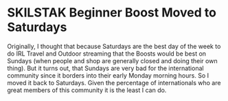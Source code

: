 # SKILSTAK Beginner Boost Moved to Saturdays

Originally, I thought that because Saturdays are the best day of the week to do IRL Travel and Outdoor streaming that the Boosts would be best on Sundays (when people and shop are generally closed and doing their own thing). But it turns out, that Sundays are very bad for the international community since it borders into their early Monday morning hours. So I moved it back to Saturdays. Given the percentage of internationals who are great members of this community it is the least I can do.
